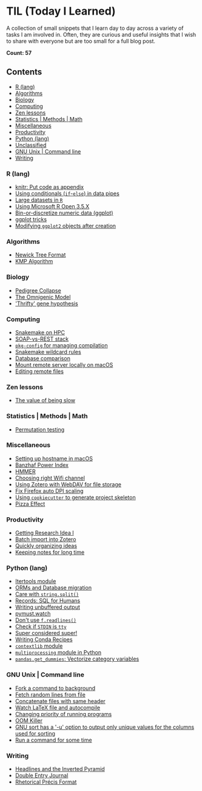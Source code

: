 # TIL (Today I Learned)

A collection of small snippets that I learn day to day across a variety of tasks
I am involved in. Often, they are curious and useful insights that I wish to
share with everyone but are too small for a full blog post.

**Count: 57**

## Contents
* [R (lang)](#r-(lang))
* [Algorithms](#algorithms)
* [Biology](#biology)
* [Computing](#computing)
* [Zen lessons](#zen-lessons)
* [Statistics | Methods | Math](#statistics--methods--math)
* [Miscellaneous](#miscellaneous)
* [Productivity](#productivity)
* [Python (lang)](#python-(lang))
* [Unclassified](#unclassified)
* [GNU Unix | Command line](#gnu-unix--command-line)
* [Writing](#writing)

### R (lang)
* [knitr: Put code as appendix](./R/knitr:-put-code-as-appendix.md)
* [Using conditionals (`if`-`else`) in data pipes](./R/using-conditionals-(`if`-`else`)-in-data-pipes.md)
* [Large datasets in `R`](./R/r-large-data.md)
* [Using Microsoft R Open 3.5.X](./R/using-microsoft-r-open-3.5.x.md)
* [Bin-or-discretize numeric data (ggplot)](./R/bin-or-discretize-numeric-data-(ggplot).md)
* [ggplot tricks](./R/ggplot-tricks.md)
* [Modifying `ggplot2` objects after creation](./R/modifying-ggplot2-objects-after-creation.md)

### Algorithms
* [Newick Tree Format](./algorithms/newick-tree-format.md)
* [KMP Algorithm](./algorithms/kmp-matcher.md)

### Biology
* [Pedigree Collapse](./biology/pedigree-collapse.md)
* [The Omnigenic Model](./biology/the-omnigenic-model.md)
* ['Thrifty' gene hypothesis](./biology/'thrifty'-gene-hypothesis.md)

### Computing
* [Snakemake on HPC](./computing/snakemake-on-hpc.md)
* [SOAP-vs-REST stack](./computing/SOAP-vs-REST.md)
* [`pkg-config` for managing compilation](./computing/pkg-config-for-compilation.md)
* [Snakemake wildcard rules](./computing/snakemake-wildcard-rules.md)
* [Database comparison](./computing/databases.md)
* [Mount remote server locally on macOS](./computing/mount-remote-server-locally-on-macos.md)
* [Editing remote files](./computing/editing-remote-file.md)

### Zen lessons
* [The value of being slow](./lessons/the-value-of-being-slow.md)

### Statistics | Methods | Math
* [Permutation testing](./math/permutation-testing.md)

### Miscellaneous
* [Setting up hostname in macOS](./misc/setting-up-hostname-in-macos.md)
* [Banzhaf Power Index](./misc/banzhaf-index.md)
* [HMMER](./misc/hmmer.md)
* [Choosing right Wifi channel](./misc/choosing-wifi-channel.md)
* [Using Zotero with WebDAV for file storage](./misc/zotero-webdav-setup.md)
* [Fix Firefox auto DPI scaling](./misc/fix-firefox-auto-dpi-scaling.md)
* [Using `cookiecutter` to generate project skeleton](./misc/cookiecutter-skeleton.md)
* [Pizza Effect](./misc/pizza-effect.md)

### Productivity
* [Getting Research Idea I](./productivity/getting-research-idea-i.md)
* [Batch import into Zotero](./productivity/batch-import-into-zotero.md)
* [Quickly organizing ideas](./productivity/quickly-organizing-ideas.md)
* [Keeping notes for long time](./productivity/keeping-notes-for-long-time.md)

### Python (lang)
* [Itertools module](./python/itertools-module.md)
* [ORMs and Database migration](./python/sql-orm.md)
* [Care with `string.split()`](./python/care-with-string-split.md)
* [Records: SQL for Humans](./python/records-sql.md)
* [Writing unbuffered output](./python/unbuffered-output.md)
* [pymust.watch](./python/pymust-watch.md)
* [Don't use `f.readlines()`](./python/dont-use-readlines.md)
* [Check if `STDIN` is `tty`](./python/checking-if-STDIN-is-tty.md)
* [Super considered super!](./python/super-talk.md)
* [Writing Conda Recipes](./python/conda-recipes.md)
* [`contextlib` module](./python/contextlib-with.md)
* [`multiprocessing` module in Python](./python/optimize-pandas-mp.md)
* [`pandas.get_dummies`: Vectorize category variables](./python/pandas-get-dummies.md)

### GNU Unix | Command line
* [Fork a command to background](./unix/fork-to-bg.md)
* [Fetch random lines from file](./unix/random-lines.md)
* [Concatenate files with same header](./unix/concatenate-files-with-same-header.md)
* [Watch LaTeX file and autocompile](./unix/watch-compile-latex.md)
* [Changing priority of running programs](./unix/ionicing-programs.md)
* [OOM Killer](./unix/oom-killer.md)
* [GNU sort has a '-u' option to output only unique values for the  columns used for sorting](./unix/sort-and-deduplicate-on-specific-columns.md)
* [Run a command for some time](./unix/timeout.md)

### Writing
* [Headlines and the Inverted Pyramid](./writing/inverted-pyramid.md)
* [Double Entry Journal](./writing/double-entry-journal.md)
* [Rhetorical Précis Format](./writing/rhetorical-precis-format.md)
